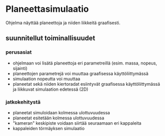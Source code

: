 # Planeettasimulaatio
Ohjelma näyttää planeettoja ja niiden liikkeitä graafisesti.

## suunnitellut toiminallisuudet
### perusasiat
- ohjelmaan voi lisätä planeettoja eri parametreillä (esim. massa, nopeus, sijainti)
- planeettojen parametrejä voi muuttaa graafisessa käyttöliittymässä
- simulaation nopeutta voi muuttaa
- planeetat sekä niiden kiertoradat esiintyvät graafisessa käyttöliittymässä ja liikkuvat simulaation edetessä (2D)
### jatkokehitystä
- planeetat simuloidaan kolmessa ulottuvuudessa
- planeetat esitetään kolmessa ulottuvuudessa
- "kameran" keskipiste voidaan siirtää seuraamaan eri kappaleita
- kappaleiden törmäyksen simulaatio
